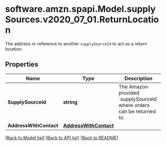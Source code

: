 # software.amzn.spapi.Model.supplySources.v2020_07_01.ReturnLocation
The address or reference to another `supplySourceId` to act as a return location.

## Properties

Name | Type | Description | Notes
------------ | ------------- | ------------- | -------------
**SupplySourceId** | **string** | The Amazon provided &#x60;supplySourceId&#x60; where orders can be returned to. | [optional] 
**AddressWithContact** | [**AddressWithContact**](AddressWithContact.md) |  | [optional] 

[[Back to Model list]](../README.md#documentation-for-models) [[Back to API list]](../README.md#documentation-for-api-endpoints) [[Back to README]](../README.md)

